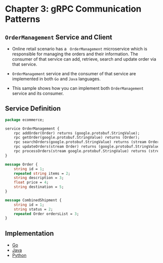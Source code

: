 # Chapter 3: gRPC Communication Patterns

## ``OrderManagement`` Service and Client 

- Online retail scenario has a `` OrderManagement`` microservice which is responsible for managing the orders and
 their information. The consumer of that service can add, retrieve, search and update order via that service. 

- ``OrderManagement`` service and the consumer of that service are implemented in both ``Go`` and ``Java`` languages.

- This sample shows how you can implement both ``OrderManagement`` service and its consumer.

## Service Definition 

```proto
package ecommerce;

service OrderManagement {
    rpc addOrder(Order) returns (google.protobuf.StringValue);
    rpc getOrder(google.protobuf.StringValue) returns (Order);
    rpc searchOrders(google.protobuf.StringValue) returns (stream Order);
    rpc updateOrders(stream Order) returns (google.protobuf.StringValue);
    rpc processOrders(stream google.protobuf.StringValue) returns (stream CombinedShipment);
}

message Order {
    string id = 1;
    repeated string items = 2;
    string description = 3;
    float price = 4;
    string destination = 5;
}

message CombinedShipment {
    string id = 1;
    string status = 2;
    repeated Order ordersList = 3;
}
```

## Implementation

- [Go](./order-service/go/README.md)
- [Java](./order-service/java/README.md)
- [Python](./order-service/python/README.md)




